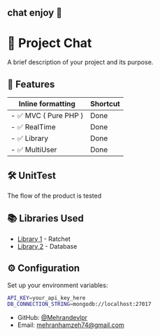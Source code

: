 ## chat enjoy 🛬


# 🚀 Project Chat

A brief description of your project and its purpose.

## 📌 Features


| Inline formatting | Shortcut |
| ---                         | ---   |
| - ✅ MVC ( Pure PHP )       | Done  |
| - ✅ RealTime               | Done  |
| - ✅ Library                | Done  |
| - ✅ MultiUser              | Done  |


## 🛠 UnitTest

The flow of the product is tested


## 📚 Libraries Used

- [Library 1](https://link-to-library) - Ratchet
- [Library 2](https://link-to-library) - Database

## ⚙️ Configuration

Set up your environment variables:

```sh
API_KEY=your_api_key_here
DB_CONNECTION_STRING=mongodb://localhost:27017
```


- GitHub: [@Mehrandevlpr](https://github.com/Mehrandevlpr/fileShop)
- Email: [mehranhamzeh74@gmail.com](mehranhamzeh74@gmail.com)



